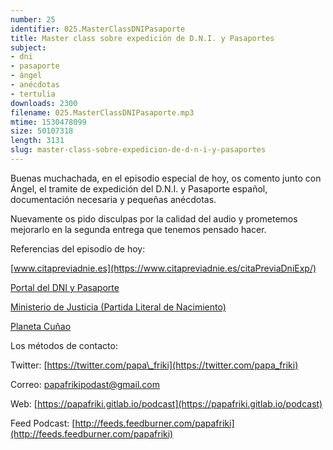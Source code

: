 ```yaml
---
number: 25
identifier: 025.MasterClassDNIPasaporte
title: Master class sobre expedición de D.N.I. y Pasaportes
subject:
- dni
- pasaporte
- ángel
- anécdotas
- tertulia
downloads: 2300
filename: 025.MasterClassDNIPasaporte.mp3
mtime: 1530478099
size: 50107318
length: 3131
slug: master-class-sobre-expedicion-de-d-n-i-y-pasaportes
---
```

Buenas muchachada, en el episodio especial de hoy, os comento junto con Ángel, el tramite de expedición del D.N.I. y Pasaporte español, documentación necesaria y pequeñas anécdotas.

Nuevamente os pido disculpas por la calidad del audio y prometemos mejorarlo en la segunda entrega que tenemos pensado hacer.

Referencias del episodio de hoy:

[www.citapreviadnie.es](https://www.citapreviadnie.es/citaPreviaDniExp/)  

[Portal del DNI y Pasaporte](https://www.dnielectronico.es/PortalDNIe/)  

[Ministerio de Justicia (Partida Literal de Nacimiento)](https://sede.mjusticia.gob.es/cs/Satellite/Sede/es/tramites/certificado-nacimiento)

[Planeta Cuñao](http://planetacunao.com/)  

Los métodos de contacto:

Twitter: [https://twitter.com/papa\_friki](https://twitter.com/papa_friki)

Correo: [papafrikipodast@gmail.com](https://archive.org/details/papafrikipodast@gmail.com)

Web: [https://papafriki.gitlab.io/podcast](https://papafriki.gitlab.io/podcast)

Feed Podcast: [http://feeds.feedburner.com/papafriki](http://feeds.feedburner.com/papafriki)